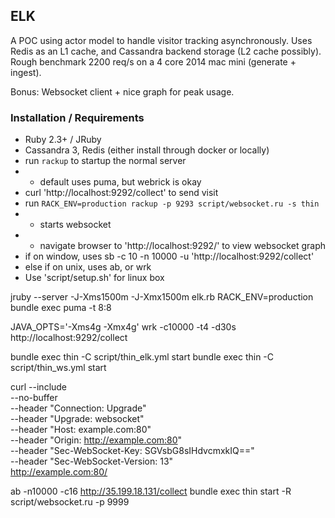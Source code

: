 ## ELK

A POC using actor model to handle visitor tracking
asynchronously. Uses Redis as an L1 cache, and Cassandra
backend storage (L2 cache possibly). Rough benchmark 
2200 req/s on a 4 core 2014 mac mini (generate + ingest).

Bonus: Websocket client + nice graph for peak usage.

### Installation / Requirements

- Ruby 2.3+ / JRuby
- Cassandra 3, Redis (either install through docker or locally)
- run `rackup` to startup the normal server
- - default uses puma, but webrick is okay
- curl 'http://localhost:9292/collect' to send visit
- run `RACK_ENV=production rackup -p 9293 script/websocket.ru -s thin`
- - starts websocket
- - navigate browser to 'http://localhost:9292/' to view websocket graph
- if on window, uses sb -c 10 -n 10000 -u 'http://localhost:9292/collect'
- else if on unix, uses ab, or wrk
- Use 'script/setup.sh' for linux box

jruby --server -J-Xms1500m -J-Xmx1500m elk.rb
RACK_ENV=production bundle exec puma -t 8:8

JAVA_OPTS='-Xms4g -Xmx4g'
wrk -c10000 -t4 -d30s http://localhost:9292/collect


bundle exec thin -C script/thin_elk.yml start
bundle exec thin -C script/thin_ws.yml start

curl --include \
     --no-buffer \
     --header "Connection: Upgrade" \
     --header "Upgrade: websocket" \
     --header "Host: example.com:80" \
     --header "Origin: http://example.com:80" \
     --header "Sec-WebSocket-Key: SGVsbG8sIHdvcmxkIQ==" \
     --header "Sec-WebSocket-Version: 13" \
     http://example.com:80/

ab -n10000 -c16 http://35.199.18.131/collect
bundle exec thin start -R script/websocket.ru -p 9999
